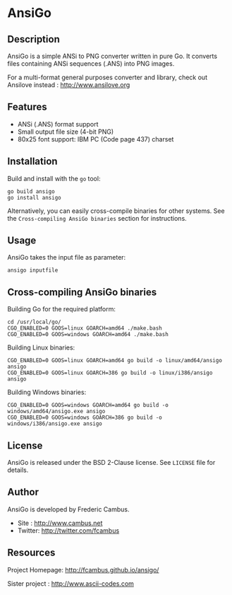# AnsiGo

## Description

AnsiGo is a simple ANSi to PNG converter written in pure Go. It converts files
containing ANSi sequences (.ANS) into PNG images.

For a multi-format general purposes converter and library, check out Ansilove 
instead : http://www.ansilove.org

## Features

- ANSi (.ANS) format support
- Small output file size (4-bit PNG)
- 80x25 font support: IBM PC (Code page 437) charset

## Installation

Build and install with the `go` tool:

	go build ansigo
	go install ansigo

Alternatively, you can easily cross-compile binaries for other systems. See the `Cross-compiling AnsiGo binaries` section for instructions.

## Usage

AnsiGo takes the input file as parameter:

	ansigo inputfile

## Cross-compiling AnsiGo binaries

Building Go for the required platform:

	cd /usr/local/go/
	CGO_ENABLED=0 GOOS=linux GOARCH=amd64 ./make.bash
	CGO_ENABLED=0 GOOS=windows GOARCH=amd64 ./make.bash

Building Linux binaries:

	CGO_ENABLED=0 GOOS=linux GOARCH=amd64 go build -o linux/amd64/ansigo ansigo
	CGO_ENABLED=0 GOOS=linux GOARCH=386 go build -o linux/i386/ansigo ansigo

Building Windows binaries:

	CGO_ENABLED=0 GOOS=windows GOARCH=amd64 go build -o windows/amd64/ansigo.exe ansigo
	CGO_ENABLED=0 GOOS=windows GOARCH=386 go build -o windows/i386/ansigo.exe ansigo

## License

AnsiGo is released under the BSD 2-Clause license. See `LICENSE` file for details.

## Author

AnsiGo is developed by Frederic Cambus.

- Site : http://www.cambus.net
- Twitter: http://twitter.com/fcambus

## Resources

Project Homepage: http://fcambus.github.io/ansigo/

Sister project : http://www.ascii-codes.com
